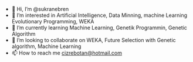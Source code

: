 - 👋 Hi, I’m @sukranebren
- 👀 I’m interested in Artificial Intelligence, Data Minning, machine Learning Evolutionary Programming, WEKA
- 🌱 I’m currently learning Machine Learning, Genetik Programmin, Genetic Algorithm
- 💞️ I’m looking to collaborate on WEKA, Future Selection with Genetic algorithm, Machine Learning
- 📫 How to reach me cizrebotan@hotmail.com

<!---
sukranebren/sukranebren is a ✨ special ✨ repository because its `README.md` (this file) appears on your GitHub profile.
You can click the Preview link to take a look at your changes.
--->
